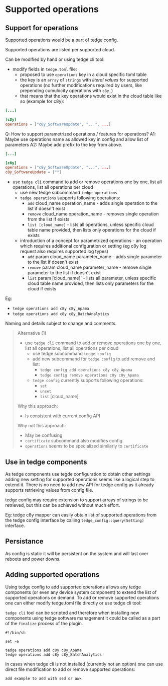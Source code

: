# Supported operations

## Support for operations

Supported operations would be a part of tedge config.

Supported operations are listed per supported cloud.

Can be modified by hand or using tedge cli tool:

* modify fields in `tedge.toml` file:
  * proposed to use `operations` key in a cloud specific toml table
  * the key is an `array` of `strings` with *literal values* for supported operations (no further modifications required by users, like prepending cumulocity operations with `c8y_`)
  * that means that the key operations would exist in the cloud table like so (example for c8y):

```toml
[...]

[c8y]
operations = ["c8y_SoftwareUpdate", "...", ...]
```

Q: How to support parametrized operations / features for operations?
A1: Maybe use operations name as allowed key in config and allow list of parameters
A2: Maybe add prefix to the key from above.

```toml
[...]

[c8y]
operations = ["c8y_SoftwareUpdate", "...", ...]
c8y_SoftwareUpdate = [""]
```

* use `tedge cli` command to add or remove operations one by one, list all operations, list all operations per cloud
  * use new tedge subcommand `tedge operations`
  * `tedge operations` supports following operations:
    * `add` cloud_name operation_name - adds single operation to the list if doesn't exist
    * `remove` cloud_name operation_name - removes single operation from the list if exists
    * `list [cloud_name]` - lists all operations, unless specific cloud table name provided, then lists only operations for the cloud if exists
  * introduction of a concept for parametrized operations - an operation which requires additional configuration or setting (eg c8y log request also requires supported log types)
    * `add` param cloud_name parameter_name - adds single parameter to the list if doesn't exist
    * `remove` param cloud_name parameter_name - remove single parameter to the list if doesn't exist
    * `list` param [cloud_name]` - lists all parameter, unless specific cloud table name provided, then lists only parameters for the cloud if exists

Eg:

* `tedge operations add c8y c8y_Apama`
* `tedge operations add c8y c8y_BatchAnalytics`

Naming and details subject to change and comments.

> Alternative (1)
>
> * use `tedge cli` command to add or remove operations one by one, list all operations, list all operations per cloud
>   * use tedge subcommand `tedge config`
>   * add new subcommand for `tedge config` to add remove and list:
>     * `tedge config add operations c8y c8y_Apama`
>     * `tedge config remove operations c8y c8y_Apama`
>   * `tedge config` currently supports following operations:
>     * `set`
>     * `unset`
>     * `list` [cloud_name]
>
> Why this approach:
>
> * Is consistent with current config API
>
> Why not this approach:
>
> * May be confusing
> * `certificate` subcommand also modifies config
> * `operations` seems to be specialized similarly to `certificate`
>

## Use in tedge components

As tedge components use tegde configuration to obtain other settings adding new setting for supported operations seems like a logical step to extend it.
There is no need to add new API for tedge config as it already supports retrieving values from config file.

tedge config may require extension to support arrays of strings to be retrieved, but this can be achieved without much effort.

Eg:
tedge c8y mapper can easily obtain list of supported operations from the tedge config interface by calling `tedge_config::query(Setting)` interface.

## Persistance

As config is static it will be persistent on the system and will last over reboots and power downs.

## Adding supported operations

Using tedge config to add supported operations allows any tedge components (or even any device system component) to extend the list of supported operations on demand. To add or remove supported operations one can either modify tedge.toml file directly or use tedge cli tool:

`tedge cli` tool can be scripted and therefore when installing new components using tedge software management it could be called as a part of the `finalize` process of the plugin.

```shell
#!/bin/sh

set -e

tedge operations add c8y c8y_Apama
tedge operations add c8y c8y_BatchAnalytics
```

In cases when tedge cli is not installed (currently not an option) one can use direct file modification to add or remove supported operations:

```shell
add example to add with sed or awk
```
